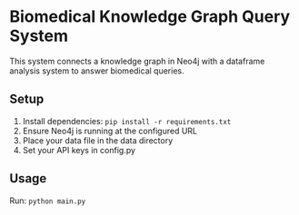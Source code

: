 # Biomedical Knowledge Graph Query System

This system connects a knowledge graph in Neo4j with a dataframe analysis system to answer biomedical queries.

## Setup

1. Install dependencies: `pip install -r requirements.txt`
2. Ensure Neo4j is running at the configured URL
3. Place your data file in the data directory
4. Set your API keys in config.py

## Usage

Run: `python main.py`
